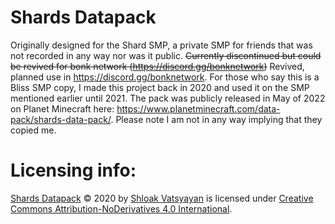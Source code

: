 # Shards Datapack
Originally designed for the Shard SMP, a private SMP for friends that was not recorded in any way nor was it public. 
~~Currently discontinued but could be revived for bonk network (https://discord.gg/bonknetwork)~~ Revived, planned use in https://discord.gg/bonknetwork. For those who say this is a Bliss SMP copy, I made this project back in 2020 and used it on the SMP mentioned earlier until 2021. The pack was publicly released in May of 2022 on Planet Minecraft here: https://www.planetminecraft.com/data-pack/shards-data-pack/. Please note I am not in any way implying that they copied me.

# Licensing info:
[Shards Datapack]([(https://github.com/bonknetwork/shards-mc/tree/main])) © 2020 by [Shloak Vatsyayan]([url](https://github.com/shloakvatsyayan)) is licensed under [Creative Commons Attribution-NoDerivatives 4.0 International]([url](https://creativecommons.org/licenses/by-nd/4.0/?ref=chooser-v1)).
